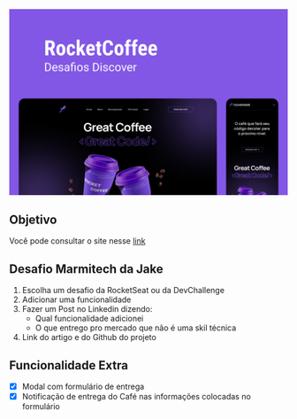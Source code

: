<div align=center>
    <img width='700px' src="./img/readme.png">
</div>

## Objetivo
Você pode consultar o site nesse [link](https://rocketcoffee-seven.vercel.app/)
## Desafio Marmitech da Jake
1. Escolha um desafio da RocketSeat ou da DevChallenge
2. Adicionar uma funcionalidade
3. Fazer um Post no Linkedin dizendo:
    - Qual funcionalidade adicionei
    - O que entrego pro mercado que não é uma skil técnica
4. Link do artigo e do Github do projeto

## Funcionalidade Extra
- [X] Modal com formulário de entrega
- [X] Notificação de entrega do Café nas informações colocadas no formulário
